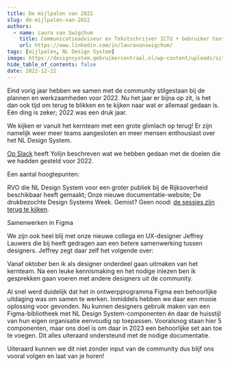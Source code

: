 ```yaml
---
title: De mijlpalen van 2022
slug: de-mijlpalen-van-2022
authors:
  - name: Laura van Swigchum
    title: Communicatieadviseur en Tekstschrijver ICTU • Gebruiker Centraal
    url: https://www.linkedin.com/in/lauravanswigchum/
tags: [mijlpalen, NL Design System]
image: https://designsystem.gebruikercentraal.nl/wp-content/uploads/sites/26/2022/06/Bryan-de-Jong.jpeg
hide_table_of_contents: false
date: 2022-12-22
---
```


Eind vorig jaar hebben we samen met de community stilgestaan bij de plannen en werkzaamheden voor 2022. Nu het jaar er bijna op zit, is het dan ook tijd om terug te blikken en te kijken naar wat er allemaal gedaan is. Eén ding is zeker; 2022 was een druk jaar.

<!-- truncate -->

We kijken er vanuit het kernteam met een grote glimlach op terug! Er zijn namelijk weer meer teams aangesloten en meer mensen enthousiast over het NL Design System.

[Op Slack](https://praatmee.codefor.nl) heeft Yolijn beschreven wat we hebben gedaan met de doelen die we hadden gesteld voor 2022.

Een aantal hoogtepunten:

RVO die NL Design System voor een groter publiek bij de Rijksoverheid beschikbaar heeft gemaakt;
Onze nieuwe documentatie-website;
De drukbezochte Design Systems Week. Gemist? Geen nood: [de sessies zijn terug te kijken](https://nldesignsystem.nl/events/design-systems-week-2022).

Samenwerken in Figma

We zijn ook heel blij met onze nieuwe collega en UX-designer Jeffrey Lauwers die bij heeft gedragen aan een betere samenwerking tussen designers. Jeffrey zegt daar zelf het volgende over:

Vanaf oktober ben ik als designer onderdeel gaan uitmaken van het kernteam. Na een leuke kennismaking en het nodige inlezen ben ik gesprekken gaan voeren met andere designers uit de community.

Al snel werd duidelijk dat het in ontwerpprogramma Figma een behoorlijke uitdaging was om samen te werken. Inmiddels hebben we daar een mooie oplossing voor gevonden. Nu kunnen designers gebruik maken van een Figma-bibliotheek met NL Design System-componenten én daar de huisstijl van hun eigen organisatie eenvoudig op toepassen. Vooralsnog staan hier 5 componenten, maar ons doel is om daar in 2023 een behoorlijke set aan toe te voegen. Dit alles uiteraard ondersteund met de nodige documentatie.

Uiteraard kunnen we dit niet zonder input van de community dus blijf ons vooral volgen en laat van je horen!
